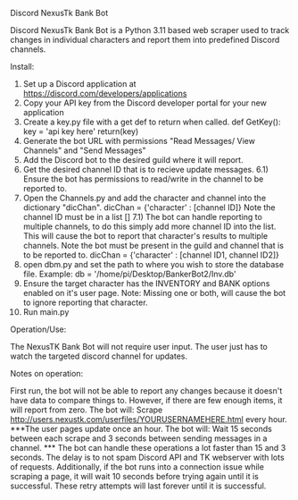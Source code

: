 Discord NexusTk Bank Bot

Discord NexusTk Bank Bot is a Python 3.11 based web scraper used to track 
changes in individual characters and report them into predefined Discord channels.

Install:

1) Set up a Discord application at https://discord.com/developers/applications
2) Copy your API key from the Discord developer portal for your new application
3) Create a key.py file with a get def to return when called.
def GetKey():
	key = 'api key here'
	return(key)
4) Generate the bot URL with permissions "Read Messages/ View Channels" and "Send Messages"
5) Add the Discord bot to the desired guild where it will report. 
6) Get the desired channel ID that is to recieve update messages.
6.1) Ensure the bot has permissions to read/write in the channel to be reported to.
7) Open the Channels.py and add the character and channel into the dictionary "dicChan".
dicChan = {'character' : [channel ID]}
Note the channel ID must be in a list []
7.1) The bot can handle reporting to multiple channels, to do this simply add more channel ID
into the list. This will cause the bot to report that character's results to multiple channels.
Note the bot must be present in the guild and channel that is to be reported to.
dicChan = {'character' : [channel ID1, channel ID2]}
8) open dbm.py and set the path to where you wish to store the database file.
Example: db = '/home/pi/Desktop/BankerBot2/Inv.db'
9) Ensure the target character has the INVENTORY and BANK options enabled on it's user page.
Note: Missing one or both, will cause the bot to ignore reporting that character.
10) Run main.py

Operation/Use:

The NexusTK Bank Bot will not require user input. The user just has to watch the targeted discord
channel for updates.

Notes on operation:

First run, the bot will not be able to report any changes because it doesn't have data to
compare things to. However, if there are few enough items, it will report from zero.
The bot will: Scrape http://users.nexustk.com/userfiles/YOURUSERNAMEHERE.html every hour.
***The user pages update once an hour.
The bot will: Wait 15 seconds between each scrape and 3 seconds between sending messages in a channel.
*** The bot can handle these operations a lot faster than 15 and 3 seconds. The delay is to not spam Discord API and TK webserver
with lots of requests.
Additionally, if the bot runs into a connection issue while scraping a page, it will wait 10 seconds
before trying again until it is successful. These retry attempts will last forever until it is successful.
